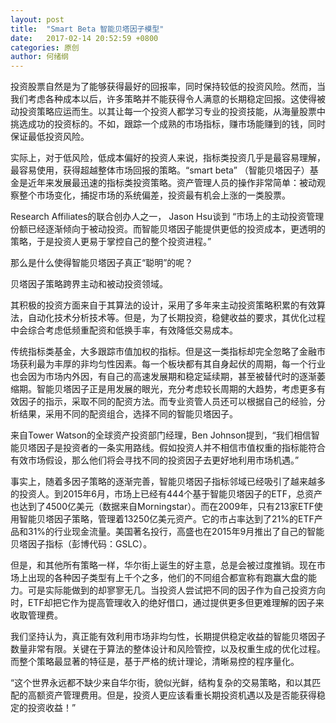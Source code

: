 ```yaml
---
layout: post
title:  "Smart Beta 智能贝塔因子模型"
date:   2017-02-14 20:52:59 +0800
categories: 原创
author: 何绪纲
---
```


投资股票自然是为了能够获得最好的回报率，同时保持较低的投资风险。然而，当我们考虑各种成本以后，许多策略并不能获得令人满意的长期稳定回报。这使得被动投资策略应运而生。以其让每一个投资人都学习专业的投资技能，从海量股票中挑选成功的投资标的。不如，跟踪一个成熟的市场指标，赚市场能赚到的钱，同时保证最低投资风险。

实际上，对于低风险，低成本偏好的投资人来说，指标类投资几乎是最容易理解，最容易使用，获得超越整体市场回报的策略。“smart beta” （智能贝塔因子）基金是近年来发展最迅速的指标类投资策略。资产管理人员的操作非常简单：被动观察整个市场变化，捕捉市场的系统偏差，投资最有机会上涨的一类股票。

Research Affiliates的联合创办人之一， Jason Hsu谈到 “市场上的主动投资管理份额已经逐渐倾向于被动投资。而智能贝塔因子能提供更低的投资成本，更透明的策略，于是投资人更易于掌控自己的整个投资进程。”

那么是什么使得智能贝塔因子真正“聪明”的呢？

贝塔因子策略跨界主动和被动投资领域。

其积极的投资方面来自于其算法的设计，采用了多年来主动投资策略积累的有效算法，自动化技术分析技术等。但是，为了长期投资，稳健收益的要求，其优化过程中会综合考虑低频重配资和低换手率，有效降低交易成本。

传统指标类基金，大多跟踪市值加权的指标。但是这一类指标却完全忽略了金融市场获利最为丰厚的非均匀性因素。每一个板块都有其自身起伏的周期，每一个行业也会因为市场内外因，有自己的高速发展期和稳定延续期，甚至被替代时的逐渐萎缩期。智能贝塔因子正是用发展的眼光，充分考虑较长周期的大趋势，考虑更多有效因子的指示，采取不同的配资方法。而专业资管人员还可以根据自己的经验，分析结果，采用不同的配资组合，选择不同的智能贝塔因子。

来自Tower Watson的全球资产投资部门经理，Ben Johnson提到，“我们相信智能贝塔因子是投资者的一条实用路线。假如投资人并不相信市值权重的指标能符合有效市场假设，那么他们将会寻找不同的投资因子去更好地利用市场机遇。”

事实上，随着多因子策略的逐渐完善，智能贝塔因子指标邻域已经吸引了越来越多的投资人。到2015年6月，市场上已经有444个基于智能贝塔因子的ETF，总资产也达到了4500亿美元（数据来自Morningstar）。而在2009年，只有213家ETF使用智能贝塔因子策略，管理着13250亿美元资产。它的市占率达到了21%的ETF产品和31%的行业现金流量。美国著名投行，高盛也在2015年9月推出了自己的智能贝塔因子指标（彭博代码：GSLC）。

但是，和其他所有策略一样，华尔街上诞生的好主意，总是会被过度推销。现在市场上出现的各种因子类型有上千个之多，他们的不同组合都宣称有跑赢大盘的能力。可是实际能做到的却寥寥无几。当投资人尝试把不同的因子作为自己投资方向时，ETF却把它作为提高管理收入的绝好借口，通过提供更多但更难理解的因子来收取管理费。

我们坚持认为，真正能有效利用市场非均匀性，长期提供稳定收益的智能贝塔因子数量非常有限。关键在于算法的整体设计和风险管控，以及权重生成的优化过程。而整个策略最显著的特征是，基于严格的统计理论，清晰易控的程序量化。

“这个世界永远都不缺少来自华尔街，貌似光鲜，结构复杂的交易策略，和以其匹配的高额资产管理费用。但是，投资人更应该看重长期投资机遇以及是否能获得稳定的投资收益！”
